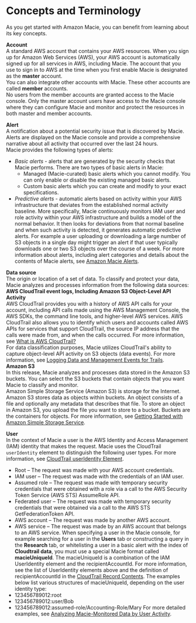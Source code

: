 # Concepts and Terminology<a name="macie-concepts"></a>

As you get started with Amazon Macie, you can benefit from learning about its key concepts\. 

**Account**  
A standard AWS account that contains your AWS resources\. When you sign up for Amazon Web Services \(AWS\), your AWS account is automatically signed up for all services in AWS, including Macie\. The account that you use to sign in to AWS at the time when you first enable Macie is designated as the **master** account\.  
You can also integrate other accounts with Macie\. These other accounts are called **member** accounts\.   
No users from the member accounts are granted access to the Macie console\. Only the master account users have access to the Macie console where they can configure Macie and monitor and protect the resources in both master and member accounts\. 

**Alert**  
A notification about a potential security issue that is discovered by Macie\. Alerts are displayed on the Macie console and provide a comprehensive narrative about all activity that occurred over the last 24 hours\.  
Macie provides the following types of alerts:  
+ *Basic alerts* \- alerts that are generated by the security checks that Macie performs\. There are two types of basic alerts in Macie:
  + Managed \(Macie\-curated\) basic alerts which you cannot modify\. You can only enable or disable the existing managed basic alerts\. 
  + Custom basic alerts which you can create and modify to your exact specifications\.
+ *Predictive alerts* \- automatic alerts based on activity within your AWS infrastructure that deviates from the established normal activity baseline\. More specifically, Macie continuously monitors IAM user and role activity within your AWS infrastructure and builds a model of the normal behavior\. It then looks for deviations from that normal baseline and when such activity is detected, it generates automatic predictive alerts\. For example a user uploading or downloading a large number of S3 objects in a single day might trigger an alert if that user typically downloads one or two S3 objects over the course of a week\. 
For more information about alerts, including alert categories and details about the contents of Macie alerts, see [Amazon Macie Alerts](macie-alerts.md)\. 

**Data source**  
The origin or location of a set of data\. To classify and protect your data, Macie analyzes and processes information from the following data sources:     
**AWS CloudTrail event logs, Including Amazon S3 Object\-Level API Activity**  
AWS CloudTrail provides you with a history of AWS API calls for your account, including API calls made using the AWS Management Console, the AWS SDKs, the command line tools, and higher\-level AWS services\. AWS CloudTrail also allows you to identify which users and accounts called AWS APIs for services that support CloudTrail, the source IP address that the calls were made from, and when the calls occurred\. For more information, see [What is AWS CloudTrail?](http://docs.aws.amazon.com/awscloudtrail/latest/userguide/cloudtrail-user-guide.html)  
For data classification purposes, Macie utilizes CloudTrail's ability to capture object\-level API activity on S3 objects \(data events\)\. For more information, see [Logging Data and Management Events for Trails](https://docs.aws.amazon.com/awscloudtrail/latest/userguide/logging-management-and-data-events-with-cloudtrail.html#logging-data-events)\.   
**Amazon S3**  
In this release, Macie analyzes and processes data stored in the Amazon S3 buckets\. You can select the S3 buckets that contain objects that you want Macie to classify and monitor\.  
Amazon Simple Storage Service \(Amazon S3\) is storage for the Internet\. Amazon S3 stores data as objects within buckets\. An object consists of a file and optionally any metadata that describes that file\. To store an object in Amazon S3, you upload the file you want to store to a bucket\. Buckets are the containers for objects\. For more information, see [Getting Started with Amazon Simple Storage Service](http://docs.aws.amazon.com/AmazonS3/latest/gsg/GetStartedWithS3.html)\.

**User**  
In the context of Macie a user is the AWS Identity and Access Management \(IAM\) identity that makes the request\. Macie uses the CloudTrail `userIdentity` element to distinguish the following user types\. For more information, see [CloudTrail userIdentity Element](http://docs.aws.amazon.com/awscloudtrail/latest/userguide/cloudtrail-event-reference-user-identity.html)\.   
+ Root – The request was made with your AWS account credentials\.
+ IAM user – The request was made with the credentials of an IAM user\. 
+ Assumed role – The request was made with temporary security credentials that were obtained with a role via a call to the AWS Security Token Service \(AWS STS\) AssumeRole API\. 
+ Federated user – The request was made with temporary security credentials that were obtained via a call to the AWS STS GetFederationToken API\.
+ AWS account – The request was made by another AWS account\. 
+ AWS service – The request was made by an AWS account that belongs to an AWS service\. 
When specifying a user in the Macie console, for example searching for a user in the **Users** tab or constructing a query in the **Research** tab, or whitelisting a user in a basic alert with the index of **Cloudtrail data**, you must use a special Macie format called **macieUniqueId**\. The macieUniqueId is a combination of the IAM UserIdentity element and the recipientAccountId\. For more information, see the list of UserIdentity elements above and the definition of recipientAccountId in the [CloudTrail Record Contents](http://docs.aws.amazon.com/awscloudtrail/latest/userguide/cloudtrail-event-reference-record-contents.html)\. The examples below list various structures of macieUniqueId, depending on the user identity type:  
+ 123456789012:root
+ 123456789012:user/Bob
+ 123456789012:assumed\-role/Accounting\-Role/Mary
For more detailed examples, see [Analyzing Macie\-Monitored Data by User Activity](macie-users.md)\.